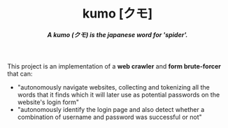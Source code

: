 <h1 align=center>kumo [クモ]</h1>
<h5 align=center>A kumo (クモ) is the japanese word for 'spider'.</h5>
<br>

This project is an implementation of a **web crawler** and **form brute-forcer** that can:
  * "autonomously navigate websites, collecting and tokenizing all the words that it finds which it will later use as potential passwords on the website's login form" 
  * "autonomously identify the login page and also detect whether a combination of username and password was successful or not"
